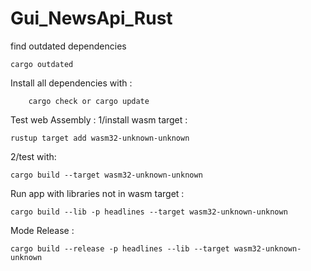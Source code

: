 # Gui_NewsApi_Rust

find outdated dependencies
```shell
cargo outdated
```
Install all dependencies with :
```shell
    cargo check or cargo update
```
Test web Assembly : 
1/install wasm target :
```shell
rustup target add wasm32-unknown-unknown
```
2/test with:
```shell
cargo build --target wasm32-unknown-unknown
```

Run app with libraries not in wasm target :
```shell
cargo build --lib -p headlines --target wasm32-unknown-unknown
```

Mode Release : 
```shell
cargo build --release -p headlines --lib --target wasm32-unknown-unknown
```

